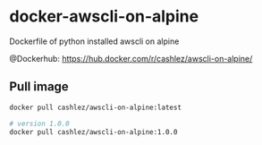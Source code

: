 # docker-awscli-on-alpine
Dockerfile of python installed awscli on alpine

@Dockerhub: https://hub.docker.com/r/cashlez/awscli-on-alpine/

## Pull image

``` bash
docker pull cashlez/awscli-on-alpine:latest

# version 1.0.0
docker pull cashlez/awscli-on-alpine:1.0.0
```
